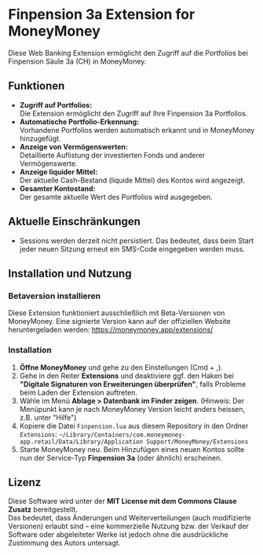 # Finpension 3a Extension for MoneyMoney

Diese Web Banking Extension ermöglicht den Zugriff auf die Portfolios bei Finpension Säule 3a (CH) in MoneyMoney.

## Funktionen

- **Zugriff auf Portfolios:**  
  Die Extension ermöglicht den Zugriff auf Ihre Finpension 3a Portfolios.
- **Automatische Portfolio-Erkennung:**  
  Vorhandene Portfolios werden automatisch erkannt und in MoneyMoney hinzugefügt.
- **Anzeige von Vermögenswerten:**  
  Detaillierte Auflistung der investierten Fonds und anderer Vermögenswerte.
- **Anzeige liquider Mittel:**  
  Der aktuelle Cash-Bestand (liquide Mittel) des Kontos wird angezeigt.
- **Gesamter Kontostand:**  
  Der gesamte aktuelle Wert des Portfolios wird ausgegeben.

## Aktuelle Einschränkungen

- Sessions werden derzeit nicht persistiert. Das bedeutet, dass beim Start jeder neuen Sitzung erneut ein SMS-Code eingegeben werden muss.

## Installation und Nutzung

### Betaversion installieren

Diese Extension funktioniert ausschließlich mit Beta-Versionen von MoneyMoney. Eine signierte Version kann auf der offiziellen Website heruntergeladen werden: https://moneymoney.app/extensions/

### Installation

1. **Öffne MoneyMoney** und gehe zu den Einstellungen (Cmd + ,).
2. Gehe in den Reiter **Extensions** und deaktiviere ggf. den Haken bei **"Digitale Signaturen von Erweiterungen überprüfen"**, falls Probleme beim Laden der Extension auftreten.
3. Wähle im Menü **Ablage > Datenbank im Finder zeigen**. (Hinweis: Der Menüpunkt kann je nach MoneyMoney Version leicht anders heissen, z.B. unter "Hilfe")
4. Kopiere die Datei `Finpension.lua` aus diesem Repository in den Ordner `Extensions`:
   `~/Library/Containers/com.moneymoney-app.retail/Data/Library/Application Support/MoneyMoney/Extensions`
5. Starte MoneyMoney neu. Beim Hinzufügen eines neuen Kontos sollte nun der Service-Typ **Finpension 3a** (oder ähnlich) erscheinen.

## Lizenz

Diese Software wird unter der **MIT License mit dem Commons Clause Zusatz** bereitgestellt.  
Das bedeutet, dass Änderungen und Weiterverteilungen (auch modifizierte Versionen) erlaubt sind – eine kommerzielle Nutzung bzw. der Verkauf der Software oder abgeleiteter Werke ist jedoch ohne die ausdrückliche Zustimmung des Autors untersagt. 
